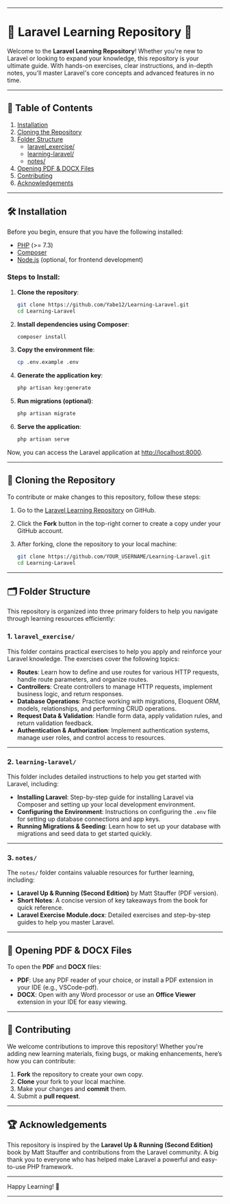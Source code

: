 
---

# 🌟 Laravel Learning Repository 🌟

Welcome to the **Laravel Learning Repository**! Whether you're new to Laravel or looking to expand your knowledge, this repository is your ultimate guide. With hands-on exercises, clear instructions, and in-depth notes, you'll master Laravel's core concepts and advanced features in no time.

---

## 🚀 Table of Contents

1. [Installation](#installation)
2. [Cloning the Repository](#cloning-the-repository)
3. [Folder Structure](#folder-structure)
    - [laravel_exercise/](#laravel_exercise)
    - [learning-laravel/](#learning-laravel)
    - [notes/](#notes)
4. [Opening PDF & DOCX Files](#opening-pdf-docx-files)
5. [Contributing](#contributing)
6. [Acknowledgements](#acknowledgements)

---

## 🛠️ Installation

Before you begin, ensure that you have the following installed:

- [PHP](https://www.php.net/manual/en/install.php) (>= 7.3)
- [Composer](https://getcomposer.org/)
- [Node.js](https://nodejs.org/) (optional, for frontend development)

### Steps to Install:

1. **Clone the repository**:

    ```bash
    git clone https://github.com/Yabe12/Learning-Laravel.git
    cd Learning-Laravel
    ```

2. **Install dependencies using Composer**:

    ```bash
    composer install
    ```

3. **Copy the environment file**:

    ```bash
    cp .env.example .env
    ```

4. **Generate the application key**:

    ```bash
    php artisan key:generate
    ```

5. **Run migrations (optional)**:

    ```bash
    php artisan migrate
    ```

6. **Serve the application**:

    ```bash
    php artisan serve
    ```

Now, you can access the Laravel application at [http://localhost:8000](http://localhost:8000).

---

## 🔄 Cloning the Repository

To contribute or make changes to this repository, follow these steps:

1. Go to the [Laravel Learning Repository](https://github.com/Yabe12/Learning-Laravel.git) on GitHub.
2. Click the **Fork** button in the top-right corner to create a copy under your GitHub account.
3. After forking, clone the repository to your local machine:

    ```bash
    git clone https://github.com/YOUR_USERNAME/Learning-Laravel.git
    cd Learning-Laravel
    ```

---

## 🗂️ Folder Structure

This repository is organized into three primary folders to help you navigate through learning resources efficiently:

### 1. **`laravel_exercise/`**

This folder contains practical exercises to help you apply and reinforce your Laravel knowledge. The exercises cover the following topics:

- **Routes**: Learn how to define and use routes for various HTTP requests, handle route parameters, and organize routes.
- **Controllers**: Create controllers to manage HTTP requests, implement business logic, and return responses.
- **Database Operations**: Practice working with migrations, Eloquent ORM, models, relationships, and performing CRUD operations.
- **Request Data & Validation**: Handle form data, apply validation rules, and return validation feedback.
- **Authentication & Authorization**: Implement authentication systems, manage user roles, and control access to resources.

---

### 2. **`learning-laravel/`**

This folder includes detailed instructions to help you get started with Laravel, including:

- **Installing Laravel**: Step-by-step guide for installing Laravel via Composer and setting up your local development environment.
- **Configuring the Environment**: Instructions on configuring the `.env` file for setting up database connections and app keys.
- **Running Migrations & Seeding**: Learn how to set up your database with migrations and seed data to get started quickly.

---

### 3. **`notes/`**

The `notes/` folder contains valuable resources for further learning, including:

- **Laravel Up & Running (Second Edition)** by Matt Stauffer (PDF version).
- **Short Notes**: A concise version of key takeaways from the book for quick reference.
- **Laravel Exercise Module.docx**: Detailed exercises and step-by-step guides to help you master Laravel.

---

## 📖 Opening PDF & DOCX Files

To open the **PDF** and **DOCX** files:

- **PDF**: Use any PDF reader of your choice, or install a PDF extension in your IDE (e.g., VSCode-pdf).
- **DOCX**: Open with any Word processor or use an **Office Viewer** extension in your IDE for easy viewing.

---

## 🤝 Contributing

We welcome contributions to improve this repository! Whether you're adding new learning materials, fixing bugs, or making enhancements, here’s how you can contribute:

1. **Fork** the repository to create your own copy.
2. **Clone** your fork to your local machine.
3. Make your changes and **commit** them.
4. Submit a **pull request**.

---

## 🏆 Acknowledgements

This repository is inspired by the **Laravel Up & Running (Second Edition)** book by Matt Stauffer and contributions from the Laravel community. A big thank you to everyone who has helped make Laravel a powerful and easy-to-use PHP framework.

---

Happy Learning! 🚀

---

